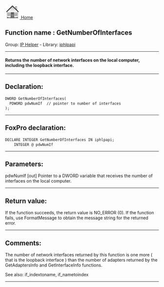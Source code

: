 [<img src="../../images/home.png"> Home ](https://github.com/VFPX/Win32API)  

## Function name : GetNumberOfInterfaces
Group: [IP Helper](../../functions_group.md#IP_Helper)  -  Library: [iphlpapi](../../Libraries.md#iphlpapi)  
***  


#### Returns the number of network interfaces on the local computer, including the loopback interface. 
***  


## Declaration:
```foxpro  
DWORD GetNumberOfInterfaces(
  PDWORD pdwNumIf  // pointer to number of interfaces
);  
```  
***  


## FoxPro declaration:
```foxpro  
DECLARE INTEGER GetNumberOfInterfaces IN iphlpapi;
	INTEGER @ pdwNumIf  
```  
***  


## Parameters:
pdwNumIf 
[out] Pointer to a DWORD variable that receives the number of interfaces on the local computer.   
***  


## Return value:
If the function succeeds, the return value is NO_ERROR (0). If the function fails, use FormatMessage to obtain the message string for the returned error.  
***  


## Comments:
The number of network interfaces returned by this function is one more ( that is the loopback interface ) than the number of adapters returned by the GetAdaptersInfo and GetInterfaceInfo functions.  
  
See also: if_indextoname, if_nametoindex   
  
***  

